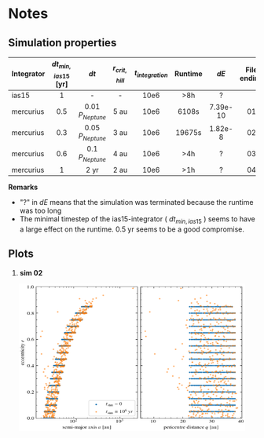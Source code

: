 # Notes

## Simulation properties

| Integrator  | $dt_{min,ias15}$ [yr] |        $dt$        | $r_{crit,hill}$ | $t_{integration}$   | Runtime |   $dE$   | File ending |
|:------------|:---------------------:|:------------------:|:---------------:|:-------------------:|:-------:|:--------:|:-----------:|
|ias15        |           1           |         -          |        -        |          10e6       |   >8h   |    ?     |             |
|mercurius    |          0.5          | 0.01 $P_{Neptune}$ |      5 au       |          10e6       |  6108s  | 7.39e-10 |   	01		     |
|mercurius    |          0.3          | 0.05 $P_{Neptune}$ |      3 au       |          10e6       | 19675s  | 1.82e-8  |    	02		    |
|mercurius    |          0.6          | 0.1 $P_{Neptune}$  |      4 au       |          10e6       |   >4h   | ?        |    	03		    |
|mercurius    |           1           |        2 yr        |      2 au       |          10e6       |   >1h   | ?        |    	04		    |

**Remarks**
- "?" in $dE$ means that the simulation was terminated because the runtime was too long  
- The minimal timestep of the ias15-integrator ( $dt_{min,ias15}$ ) seems to have a large effect on the runtime. 0.5 yr seems to be a good compromise.

## Plots
1. **sim 02**

<p align="center">
  <img width="460" height="300" src="plots/mercurius-1e6-02.png">
</p>